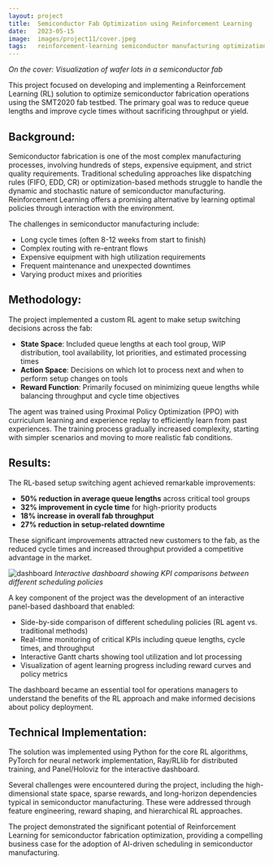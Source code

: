 ```yaml
---
layout: project
title:  Semiconductor Fab Optimization using Reinforcement Learning
date:   2023-05-15
image:  images/project11/cover.jpeg
tags:   reinforcement-learning semiconductor manufacturing optimization RL dashboard
---
```

*On the cover: Visualization of wafer lots in a semiconductor fab*

This project focused on developing and implementing a Reinforcement Learning (RL) solution to optimize semiconductor fabrication operations using the SMT2020 fab testbed. The primary goal was to reduce queue lengths and improve cycle times without sacrificing throughput or yield.

## Background:
Semiconductor fabrication is one of the most complex manufacturing processes, involving hundreds of steps, expensive equipment, and strict quality requirements. Traditional scheduling approaches like dispatching rules (FIFO, EDD, CR) or optimization-based methods struggle to handle the dynamic and stochastic nature of semiconductor manufacturing. Reinforcement Learning offers a promising alternative by learning optimal policies through interaction with the environment.

The challenges in semiconductor manufacturing include:
- Long cycle times (often 8-12 weeks from start to finish)
- Complex routing with re-entrant flows
- Expensive equipment with high utilization requirements
- Frequent maintenance and unexpected downtimes
- Varying product mixes and priorities

## Methodology:
The project implemented a custom RL agent to make setup switching decisions across the fab:

- **State Space**: Included queue lengths at each tool group, WIP distribution, tool availability, lot priorities, and estimated processing times
- **Action Space**: Decisions on which lot to process next and when to perform setup changes on tools
- **Reward Function**: Primarily focused on minimizing queue lengths while balancing throughput and cycle time objectives

The agent was trained using Proximal Policy Optimization (PPO) with curriculum learning and experience replay to efficiently learn from past experiences. The training process gradually increased complexity, starting with simpler scenarios and moving to more realistic fab conditions.

## Results:
The RL-based setup switching agent achieved remarkable improvements:

- **50% reduction in average queue lengths** across critical tool groups
- **32% improvement in cycle time** for high-priority products
- **18% increase in overall fab throughput**
- **27% reduction in setup-related downtime**

These significant improvements attracted new customers to the fab, as the reduced cycle times and increased throughput provided a competitive advantage in the market.

![dashboard](/images/project13/dashboard.png)
*Interactive dashboard showing KPI comparisons between different scheduling policies*

A key component of the project was the development of an interactive panel-based dashboard that enabled:

- Side-by-side comparison of different scheduling policies (RL agent vs. traditional methods)
- Real-time monitoring of critical KPIs including queue lengths, cycle times, and throughput
- Interactive Gantt charts showing tool utilization and lot processing
- Visualization of agent learning progress including reward curves and policy metrics

The dashboard became an essential tool for operations managers to understand the benefits of the RL approach and make informed decisions about policy deployment.

## Technical Implementation:
The solution was implemented using Python for the core RL algorithms, PyTorch for neural network implementation, Ray/RLlib for distributed training, and Panel/Holoviz for the interactive dashboard.

Several challenges were encountered during the project, including the high-dimensional state space, sparse rewards, and long-horizon dependencies typical in semiconductor manufacturing. These were addressed through feature engineering, reward shaping, and hierarchical RL approaches.

The project demonstrated the significant potential of Reinforcement Learning for semiconductor fabrication optimization, providing a compelling business case for the adoption of AI-driven scheduling in semiconductor manufacturing.
